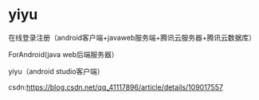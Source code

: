 # yiyu
在线登录注册（android客户端+javaweb服务端+腾讯云服务器+腾讯云数据库）

ForAndroid(java web后端服务器）

yiyu（android studio客户端）

csdn:https://blog.csdn.net/qq_41117896/article/details/109017557
